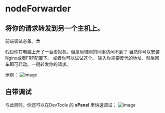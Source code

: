 # nodeForwarder
## 将你的请求转发到另一个主机上。
前端调试必备。😎

假设你在电脑上开了一台虚拟机，但是局域网的同事访问不到？
当然你可以安装Nginx或者FRP配置下。
或者你可以试试这个。
输入你需要反代的地址，然后回车即可启动。一键转发你的请求。

示例：
![image](https://user-images.githubusercontent.com/67962064/153331597-22647076-2643-4571-be3a-545c318952ae.png)

## 自带调试

与此同时，你还可以在DevTools 的 **xPanel** 里快速调试；
![image](https://user-images.githubusercontent.com/67962064/153333408-3e205d3b-9202-49e2-a8da-a8dfc5851b80.png)
